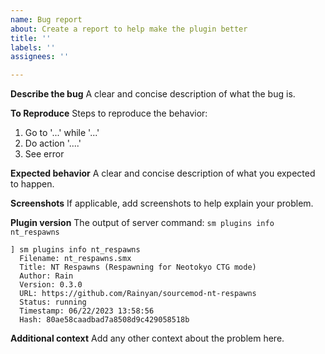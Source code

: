 ```yaml
---
name: Bug report
about: Create a report to help make the plugin better
title: ''
labels: ''
assignees: ''

---
```


**Describe the bug**
A clear and concise description of what the bug is.

**To Reproduce**
Steps to reproduce the behavior:
1. Go to '...' while '...'
2. Do action '....'
3. See error

**Expected behavior**
A clear and concise description of what you expected to happen.

**Screenshots**
If applicable, add screenshots to help explain your problem.

**Plugin version**
The output of server command: `sm plugins info nt_respawns`

```
] sm plugins info nt_respawns
  Filename: nt_respawns.smx
  Title: NT Respawns (Respawning for Neotokyo CTG mode)
  Author: Rain
  Version: 0.3.0
  URL: https://github.com/Rainyan/sourcemod-nt-respawns
  Status: running
  Timestamp: 06/22/2023 13:58:56
  Hash: 80ae58caadbad7a8508d9c429058518b
```

**Additional context**
Add any other context about the problem here.
